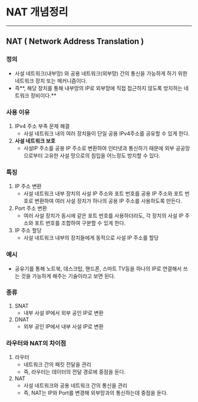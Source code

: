# NAT 개념정리

---

>

## NAT ( Network Address Translation ) 

### 정의

-  사설 네트워크(내부망) 와 공용 네트워크(외부망) 간의 통신을 가능하게 하기 위한 네트워크 장치 또는 메커니즘이다. 
-  즉**, 해당 장치를 통해 내부망의 IP로 외부망에 직접 접근하지 않도록 방지하는 네트워크 장비이다.** 

### 사용 이유

1. IPv4 주소 부족 문제 해결 
   - 사설 네트워크 내의 여러 장치들이 단일 공용 IPv4주소를 공유할 수 있게 한다.  
2. **사설 네트워크 보호**
   - 사설IP 주소를 공용 IP 주소로 변환하여 인터넷과 통신하기 때문에 외부 공공망으로부터 고유한 사설 망으로의 침입을 어느정도 방지할 수 있다. 

### 특징

1. IP 주소 변환
   - 사설 네트워크 내부 장치의 사설 IP 주소와 포트 번호를 공용 IP 주소와 포트 번호로 변환하여 여러 사설 장치가 하나의 공용 IP 주소를 사용하도록 만든다. 
2. Port 주소 변환
   - 여러 사설 장치가 동시에 같은 포트 번호를 사용하더라도, 각 장치의 사설 IP 주소와 포트 번호를 조합하여 구분할 수 있게 한다.
3. IP 주소 할당 
   - 사설 네트워크 내부의 장치들에게 동적으로 사설 IP 주소를 할당

### 예시

- 공유기를 통해 노트북, 데스크탑, 핸드폰, 스마트 TV등을 하나의 IP로 연결해서 쓰는 것을 가능하게 해주는 기술이라고 보면 된다.

### 종류 

1. SNAT
   - 내부 사설 IP에서 외부 공인 IP로 변환
2. DNAT
   - 외부 공인 IP에서 내부 사설 IP로 변환

### 라우터와 NAT의 차이점 

1. 라우터
   - 네트워크 간의 패킷 전달을 관리
   - 즉, 라우터는 데이터의 전달 경로에 중점을 둔다. 
2. NAT
   - 사설 네트워크와 공용 네트워크 간의 통신을 관리 
   - 즉, NAT는 IP와 Port를 변경해 외부망과의 통신하는데 중점을 둔다. 



